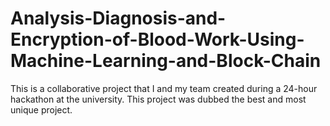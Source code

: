 # Analysis-Diagnosis-and-Encryption-of-Blood-Work-Using-Machine-Learning-and-Block-Chain
This is a collaborative project that I and my team created during a 24-hour hackathon at the university. This project was dubbed the best and most unique project.
